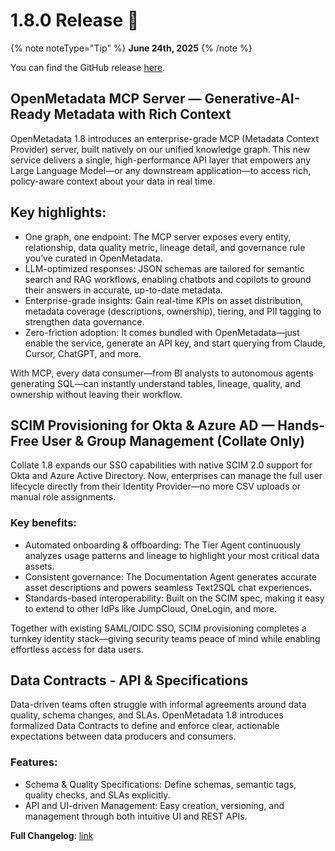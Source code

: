 # 1.8.0 Release 🎉

{% note noteType="Tip" %}
**June 24th, 2025**
{% /note %}

You can find the GitHub release [here](https://github.com/open-metadata/OpenMetadata/releases/tag/1.8.0-release).

## OpenMetadata MCP Server — Generative-AI-Ready Metadata with Rich Context

OpenMetadata 1.8 introduces an enterprise-grade MCP (Metadata Context Provider) server, built natively on our unified knowledge graph. This new service delivers a single, high-performance API layer that empowers any Large Language Model—or any downstream application—to access rich, policy-aware context about your data in real time.

## Key highlights:

- One graph, one endpoint: The MCP server exposes every entity, relationship, data quality metric, lineage detail, and governance rule you’ve curated in OpenMetadata.
- LLM-optimized responses: JSON schemas are tailored for semantic search and RAG workflows, enabling chatbots and copilots to ground their answers in accurate, up-to-date metadata.
- Enterprise-grade insights: Gain real-time KPIs on asset distribution, metadata coverage (descriptions, ownership), tiering, and PII tagging to strengthen data governance.
- Zero-friction adoption: It comes bundled with OpenMetadata—just enable the service, generate an API key, and start querying from Claude, Cursor, ChatGPT, and more.

With MCP, every data consumer—from BI analysts to autonomous agents generating SQL—can instantly understand tables, lineage, quality, and ownership without leaving their workflow.

## SCIM Provisioning for Okta & Azure AD — Hands-Free User & Group Management (Collate Only)

Collate 1.8 expands our SSO capabilities with native SCIM 2.0 support for Okta and Azure Active Directory. Now, enterprises can manage the full user lifecycle directly from their Identity Provider—no more CSV uploads or manual role assignments.

### Key benefits:

- Automated onboarding & offboarding: The Tier Agent continuously analyzes usage patterns and lineage to highlight your most critical data assets.
- Consistent governance: The Documentation Agent generates accurate asset descriptions and powers seamless Text2SQL chat experiences.
- Standards-based interoperability: Built on the SCIM spec, making it easy to extend to other IdPs like JumpCloud, OneLogin, and more.

Together with existing SAML/OIDC SSO, SCIM provisioning completes a turnkey identity stack—giving security teams peace of mind while enabling effortless access for data users.

## Data Contracts - API & Specifications

Data-driven teams often struggle with informal agreements around data quality, schema changes, and SLAs. OpenMetadata 1.8 introduces formalized Data Contracts to define and enforce clear, actionable expectations between data producers and consumers.

### Features:

- Schema & Quality Specifications: Define schemas, semantic tags, quality checks, and SLAs explicitly.
- API and UI-driven Management: Easy creation, versioning, and management through both intuitive UI and REST APIs.

**Full Changelog**: [link](https://github.com/open-metadata/OpenMetadata/compare/1.7.5-release...1.8.0-release)
